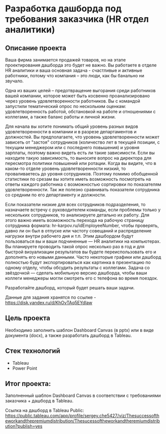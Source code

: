 # Разработка дашборда под требования заказчика (HR отдел аналитики)

## Описание проекта

Ваша фирма занимается продажей товаров, но на этапе проектирования дашборда это будет не важно. Вы работаете в отделе HR аналитики и ваша основная задача - счастливые и активные работники, потому что компания – это люди, как бы банально ни звучало.

Одна из ваших целей – предотвращение выгорания среди работников вашей компании, которое может быть косвенно проанализировано через уровень удовлетворенности работников. Вы с командой запустили тематический опрос по нескольким оценкам: удовлетворенность работой, обстановкой на работе и отношениями с коллегами, а также баланс работы и личной жизни.

Для начала вы хотите понимать общий уровень разных видов удовлетворенности в компании и в разрезе департаментов и должностей. Вы предполагаете, что уровень удовлетворенности может зависеть от "застоя" сотрудников (количество лет в текущей позиции, с текущим менеджером или с последнего повышения) и уровня зарплаты, поэтому важно видеть есть ли такие зависимости. Если вы находите такую зависимость, то выносите вопрос на директора для пересмотра политики повышений или ротации.
Когда вы видите, что в каком-то отделе уровень удовлетворенности низкий, то проваливаетесь до уровня сотрудников. Поэтому помимо обобщенной статистики по срезам вы хотите иметь возможность посмотреть на ответы каждого работника с возможностью сортировки по показателям удовлетворенности. Так же полезно сравнивать показатели сотрудника со средним по его департаменту и должности.

Если показатели низкие для всех сотрудников подразделения, то назначаете встречу с руководителем команды, если проблемы только у нескольких сотрудников, то анализируете детально их работу. Для этого важно иметь возможность перехода на рабочую страницу сотрудника формата: hr-karpov.ru/idEmployeeNumber, чтобы проверять, давно ли он был в отпуске или частоту совещаний и распределение нагрузки внутри рабочего дня и т.п.
Этим дашбордом будут пользоваться вы и ваши подчиненные — HR аналитики на компьютерах. Вы планируете проводить такой опрос несколько раз в год и для быстрой визуализации результатов вы будете переиспользовать его и дополнять его новыми данными. Часто некоторые графики или дашборд полностью будут экспортироваться как картинка в презентацию по одному отделу, чтобы обсудить результаты с коллегами. Задача со звёздочкой — сделать мобильную версию дашборда, чтобы ваши коллеги менеджеры могли смотреть его с телефона во время поездок.

Разработайте дашборд, который будет решать ваши задачи.

Данные для задания хранятся по ссылке - https://disk.yandex.ru/d/KhOvTAq5EYdIaw


## Цель проекта

Необходимо заполнить шаблон Dashboard Canvas (в pptx) или в виде документа (docx), а также разработать дашборд в Tableau.



## Стек технологий
* Tableau
* Power Point

## Итог проекта:

Заполненный шаблон Dashboard Canvas в соответствии с требованиями заказчика + дашборд в Tableau. 

Ссылка на дашборд в Tableau Public: 
https://public.tableau.com/app/profile/sergey.che5427/viz/Thesuccessoftheworkandthepremiumdistribution/Thesucessoftheworkandtheremiumdistribution?publish=yes